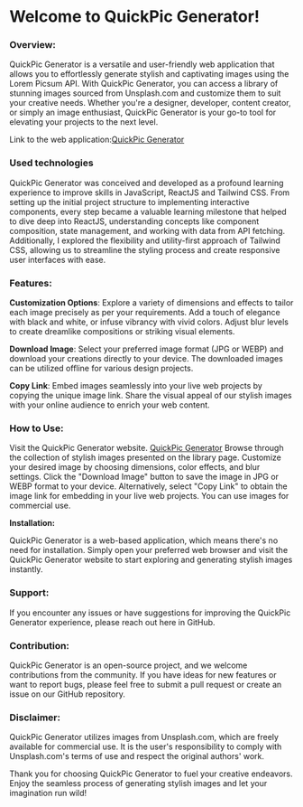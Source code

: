 # Welcome to QuickPic Generator!

### Overview:

QuickPic Generator is a versatile and user-friendly web application that allows you to effortlessly generate stylish and captivating images using the Lorem Picsum API. With QuickPic Generator, you can access a library of stunning images sourced from Unsplash.com and customize them to suit your creative needs. Whether you're a designer, developer, content creator, or simply an image enthusiast, QuickPic Generator is your go-to tool for elevating your projects to the next level.

Link to the web application:[QuickPic Generator](https://dapper-genie-c54.netlify.app/)

### Used technologies

QuickPic Generator was conceived and developed as a profound learning experience to improve skills in JavaScript, ReactJS and Tailwind CSS.
From setting up the initial project structure to implementing interactive components, every step became a valuable learning milestone that helped to dive deep into ReactJS, understanding concepts like component composition, state management, and working with data from API fetching. Additionally, I explored the flexibility and utility-first approach of Tailwind CSS, allowing us to streamline the styling process and create responsive user interfaces with ease.

### Features:

**Customization Options**: Explore a variety of dimensions and effects to tailor each image precisely as per your requirements. Add a touch of elegance with black and white, or infuse vibrancy with vivid colors. Adjust blur levels to create dreamlike compositions or striking visual elements.

**Download Image**: Select your preferred image format (JPG or WEBP) and download your creations directly to your device. The downloaded images can be utilized offline for various design projects.

**Copy Link**: Embed images seamlessly into your live web projects by copying the unique image link. Share the visual appeal of our stylish images with your online audience to enrich your web content.

### How to Use:

Visit the QuickPic Generator website. [QuickPic Generator](https://dapper-genie-c54.netlify.app/)
Browse through the collection of stylish images presented on the library page.
Customize your desired image by choosing dimensions, color effects, and blur settings.
Click the "Download Image" button to save the image in JPG or WEBP format to your device.
Alternatively, select "Copy Link" to obtain the image link for embedding in your live web projects.
You can use images for commercial use.

**Installation:**

QuickPic Generator is a web-based application, which means there's no need for installation. Simply open your preferred web browser and visit the QuickPic Generator website to start exploring and generating stylish images instantly.

### Support:
If you encounter any issues or have suggestions for improving the QuickPic Generator experience, please reach out here in GitHub.

### Contribution:
QuickPic Generator is an open-source project, and we welcome contributions from the community. If you have ideas for new features or want to report bugs, please feel free to submit a pull request or create an issue on our GitHub repository.


### Disclaimer:

QuickPic Generator utilizes images from Unsplash.com, which are freely available for commercial use. It is the user's responsibility to comply with Unsplash.com's terms of use and respect the original authors' work.

Thank you for choosing QuickPic Generator to fuel your creative endeavors. Enjoy the seamless process of generating stylish images and let your imagination run wild!
